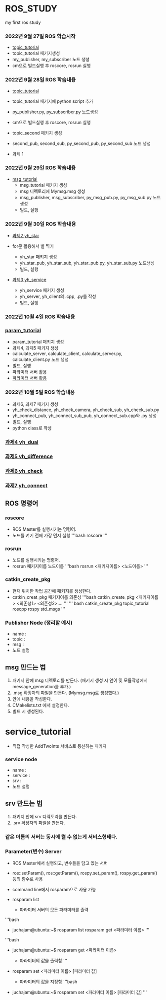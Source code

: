 # ROS_STUDY
my first ros study

### 2022년 9월 27일 ROS 학습시작
- [topic_tutorial](./topic_tutorial) 
- topic_tutorial 패키지생성
- my_publisher, my_subscriber 노드 생성
- cm으로 빌드실행 후 roscore, rosrun 실행

### 2022년 9월 28일 ROS 학습내용
- [topic_tutorial](./topic_tutorial) 
- topic_tutorial 패키지에 python script 추가
- py_publisher.py, py_subscriber.py 노드생성
- cm으로 빌드실행 후 roscore, rosrun 실행

- topic_second 패키지 생성
- second_pub, second_sub, py_second_pub, py_second_sub 노드 생성
- 과제 1

### 2022년 9월 29일 ROS 학습내용
- [msg_tutorial](./msg_tutorial)
    - msg_tutorial 패키지 생성
    - msg 디렉토리에 Mymsg.msg 생성
    - msg_publisher, msg_subscriber, py_msg_pub.py, py_msg_sub.py 노드생성
    - 빌드, 실행

### 2022년 9월 30일 ROS 학습내용
- [과제2 yh_star](./yh_star)
- for문 활용해서 별 찍기
    - yh_star 패키지 생성
    - yh_star_pub, yh_star_sub, yh_star_pub.py, yh_star_sub.py 노드생성
    - 빌드, 실행

- [과제3 yh_service](./yh_service)
    - yh_service 패키지 생성
    - yh_server, yh_client의 .cpp, .py를 작성
    - 빌드, 실행

### 2022년 10월 4일 ROS 학습내용
### [param_tutorial](./param_tutorial/)
- param_tutorial 패키지 생성
- 과제4, 과제5 패키지 생성
- calculate_server, calculate_client, calculate_server.py, calculate_client.py 노드 생성
- 빌드, 실행
- 파라미터 서버 활용
- [파라미터 서버 활용](#parameter-server)

### 2022년 10월 5일 ROS 학습내용
- 과제6, 과제7 패키지 생성
- yh_check_distance, yh_check_camera, yh_check_sub, yh_check_sub.py
- yh_connect_pub, yh_connect_sub_pub, yh_connect_sub.cpp와 .py 생성
- 빌드, 실행
- python class로 작성


### [과제4 yh_dual](./yh_dual/)
### [과제5 yh_difference](./yh_difference/)
### [과제6 yh_check](./yh_check/)
### [과제7 yh_connect](./yh_connect/)


## ROS 명령어
### roscore
- ROS Master를 실행시키는 명령어.
- 노드를 켜기 전에 가장 먼저 실행
'''bash 
    roscore
'''

### rosrun
- 노드를 실행시키는 명령어.
- rosrun 패키지이름 노드이름
'''bash
    rosrun <패키지이름> <노드이름>
'''

### catkin_create_pkg
- 현재 위치한 작업 공간에 패키지를 생성한다.
- catkin_creat_pkg 패키지이름 의존성
'''bash
    catkin_create_pkg <패키지이름> <의존성1> <의존성2>.... 
'''
''' bash
    catkin_create_pkg topic_tutorial roscpp rospy std_msgs
'''

### Publisher Node (정리할 예시)
- name :
- topic :
- msg : 
- 노드 설명


## msg 만드는 법
1. 패키지 안에 msg 디렉토리를 만든다. (패키지 생성 시 언어 및 모듈작성에서 message_generation를 추가.)
2. .msg 확장자의 파일을 만든다. (Mymsg.msg로 생성했다.)
3. 안에 내용을 작성한다.
4. CMakelists.txt 에서 설정한다.
5. 빌드 시 생성된다.

# service_tutorial
- 직접 작성한 AddTwoInts 서비스로 통신하는 패키지

### service node
- name :
- service :
- srv :
- 노드 설명

## srv 만드는 법
1. 패키지 안에 srv 디렉토리를 만든다.
2. .srv 확장자의 파일을 만든다.

### 같은 이름의 서버는 동시에 켤 수 없는게 서비스형태다.


### Parameter(변수) Server
- ROS Master에서 실행되고, 변수들을 담고 있는 서버
- ros::setParam(), ros::getParam(), rospy.set_param(), rospy.get_param() 등의 함수로 사용
- command line에서 rosparam으로 사용 가능

- rosparam list
    - 파라미터 서버의 모든 파라미터를 출력

'''bash
- juchajam@ubuntu:~$ rosparam list rosparam get <파라미터 이름>
'''

'''bash
- juchajam@ubuntu:~$ rosparam get <파라미터 이름>
    - 파라미터의 값을 출력함
'''

- rosparam set <파라미터 이름> [파라미터 값]
    - 파라미터의 값을 지정함
'''bash
- juchajam@ubuntu:~$ rosparam set <파라미터 이름> [파라미터 값]
'''